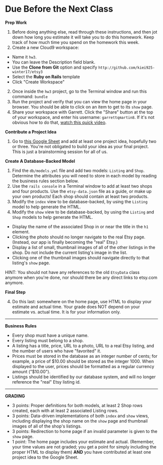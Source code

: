 # Due Before the Next Class

**Prep Work**

1. Before doing anything else, read through these instructions, and then jot down how long you estimate it will take you to do this homework. Keep track of how much time you spend on the homework this week.
3. Create a new Cloud9 workspace:
  - Name it `hw3`.  
  - You can leave the Description field blank.
  - Use the **Clone from Git** option and specify ```http://github.com/kiei925-winter17/etsy3```
  - Select the **Ruby on Rails** template
  - Click "Create Workspace"
2. Once inside the `hw3` project, go to the Terminal window and run this command: `bundle`
3. Run the project and verify that you can view the home page in your browser.  You should be able to click on an item to get to its `show` page.
4. Share your workspace with Garrett. Click the "Share" button at the top of your workspace, and enter his username: `garrettqmartin8`.  If it's not obvious how to do that, [watch this quick video](https://docs.c9.io/docs/share-a-workspace).

**Contribute a Project Idea**

1. Go to [this Google Sheet](https://docs.google.com/spreadsheets/d/1TRq-u4ohBstllKNw_Hw11hlDhFhjmRPAzje9jaNnJZM/edit?usp=sharing) and add at least one project idea, hopefully two or three.  You're not obligated to build your idea as your final project.  This is just a brainstorming session for all of us.

**Create A Database-Backed Model**

1. Find the `db/models.yml` file and add two models: `Listing` and `Shop`.  Determine the attributes you will need to store in each model by reading the business rules section below.
2. Use the `rails console` in a Terminal window to add at least two shops and four products.  Use the `etsy-data.json` file as a guide, or make up your own products!  Each shop should contain at least two products.
2. Modify the `index` view to be database-backed, by using the `Listing` model to help generate the HTML.  
2. Modify the `show` view to be database-backed, by using the `Listing` and `Shop` models to help generate the HTML.  
  - Display the name of the associated Shop in or near the title in the `h1` element.
  - Clicking the photo should no longer navigate to the real Etsy page.  (Instead, our app is finally becoming the "real" Etsy.)
  - Display a list of small, thumbnail images of all of the other  listings in the shop. Do not include the current listing's image in the list.
  - Clicking one of the thumbnail images should navigate directly to that listing's `show` page.

HINT: You should not have any references to the old `EtsyData` class anymore when you're done, nor should there be any direct links to etsy.com anymore.

**Final Step**

4. Do this last: somewhere on the home page, use HTML to display your estimate and actual time.  Your grade does NOT depend on your estimate vs. actual time.  It is for your information only.

---

**Business Rules**

* Every shop must have a unique name.
* Every listing must belong to a shop.
* A listing has a title, price, URL to a photo, URL to a real Etsy listing, and the number of users who have "favorited" it.
* Prices must be stored in the database as an integer number of cents; for example, a price of $10.00 should be stored as the integer 1000.  When displayed to the user, prices should be formatted as a regular currency amount ("$10.00").
* Listings should be identified by our database system, and will no longer reference the "real" Etsy listing id.

---

**GRADING**

- 3 points: Proper definitions for both models, at least 2 Shop rows created, each with at least 2 associated Listing rows.
- 3 points: Data-driven implementations of both `index` and `show` views, including displaying the shop name on the `show` page and thumbnail images of all of the shop's listings.
- 3 points: Redirection to home page if an invalid parameter is given to the `show` page.
- 1 point: The home page includes your estimate and actual. (Remember, your time values are not graded; you get a point for simply including the proper HTML to display them) **AND** you have contributed at least one project idea to the Google Sheet.
